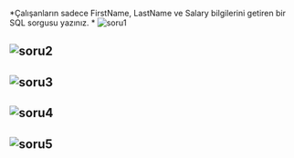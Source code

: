 *Çalışanların sadece FirstName, LastName ve Salary bilgilerini getiren bir SQL sorgusu yazınız. *
![soru1](https://github.com/user-attachments/assets/da1acf94-87f6-4975-9118-3b5d70ba84a9)

![soru2](https://github.com/user-attachments/assets/43b76bc7-175c-4822-bcc2-b9ca4569af9d)
-
![soru3](https://github.com/user-attachments/assets/e5b2fdfd-0009-4126-86b3-29ca98082eb6)
-
![soru4](https://github.com/user-attachments/assets/5c167031-90a4-4013-a783-bab5db417d0d)
-
![soru5](https://github.com/user-attachments/assets/f738ca1d-5ed9-4e20-9f1f-decde5948883)
-
